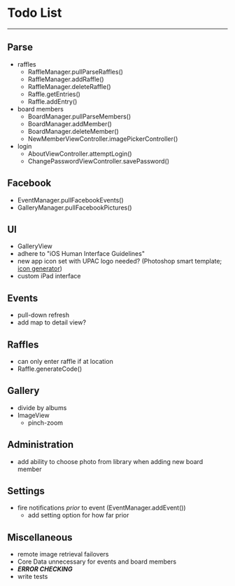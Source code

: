 # Todo List

---

## Parse
* raffles
    * RaffleManager.pullParseRaffles()
    * RaffleManager.addRaffle()
    * RaffleManager.deleteRaffle()
    * Raffle.getEntries()
    * Raffle.addEntry()
* board members
    * BoardManager.pullParseMembers()
    * BoardManager.addMember()
    * BoardManager.deleteMember()
    * NewMemberViewController.imagePickerController()
* login
    * AboutViewController.attemptLogin()
    * ChangePasswordViewController.savePassword()


## Facebook
* EventManager.pullFacebookEvents()
* GalleryManager.pullFacebookPictures()


## UI
* GalleryView
* adhere to "iOS Human Interface Guidelines"
* new app icon set with UPAC logo needed? (Photoshop smart template; [icon generator](http://makeappicon.com))
* custom iPad interface


## Events
* pull-down refresh
* add map to detail view?


## Raffles
* can only enter raffle if at location
* Raffle.generateCode()


## Gallery
* divide by albums
* ImageView
    * pinch-zoom


## Administration
* add ability to choose photo from library when adding new board member


## Settings
* fire notifications _prior_ to event (EventManager.addEvent())
    * add setting option for how far prior


## Miscellaneous
* remote image retrieval failovers
* Core Data unnecessary for events and board members
* ___ERROR CHECKING___
* write tests

